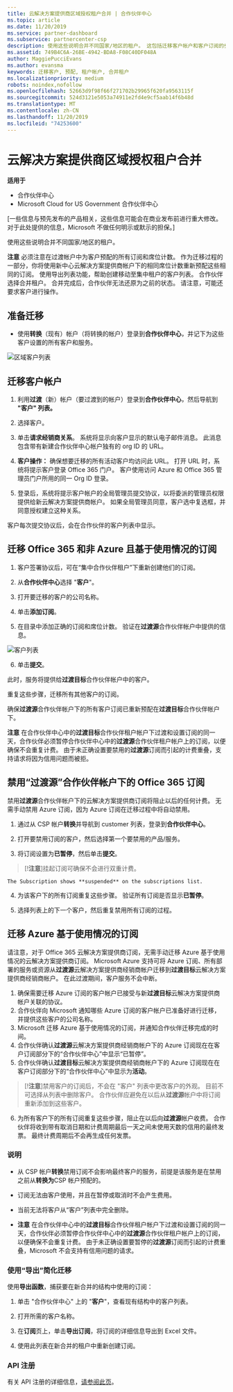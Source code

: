 ```yaml
---
title: 云解决方案提供商区域授权租户合并 | 合作伙伴中心
ms.topic: article
ms.date: 11/20/2019
ms.service: partner-dashboard
ms.subservice: partnercenter-csp
description: 使用这些说明合并不同国家/地区的租户。 这包括迁移客户帐户和客户订阅的步骤。
ms.assetid: 749B4C6A-26BE-4942-BDA8-F08C40DF048A
author: MaggiePucciEvans
ms.author: evansma
keywords: 迁移客户, 预配, 租户帐户, 合并租户
ms.localizationpriority: medium
robots: noindex,nofollow
ms.openlocfilehash: 52663d9f98f66f271702b29965f620fa9563115f
ms.sourcegitcommit: 524d3121e5053a74911e2fd4e9cf5aab14f6b48d
ms.translationtype: MT
ms.contentlocale: zh-CN
ms.lasthandoff: 11/20/2019
ms.locfileid: "74253600"
---
```

# <a name="csp-regional-authorization-tenant-consolidation"></a>云解决方案提供商区域授权租户合并

**适用于**

-  合作伙伴中心
-  Microsoft Cloud for US Government 合作伙伴中心


\[一些信息与预先发布的产品相关，这些信息可能会在商业发布前进行重大修改。 对于此处提供的信息，Microsoft 不做任何明示或默示的担保。\]

使用这些说明合并不同国家/地区的租户。

**注意** 必须注意在过渡帐户中为客户预配的所有订阅和席位计数。 作为迁移过程的一部分，你将使用新中心云解决方案提供商帐户下的相同席位计数重新预配这些相同的订阅。 使用导出列表功能，帮助创建移动至集中租户的客户列表。 合作伙伴选择合并租户。 合并完成后，合作伙伴无法还原为之前的状态。 请注意，可能还要求客户进行操作。



## <a name="prepare-for-migration"></a>准备迁移


-   使用**转换**（现有）帐户（将转换的帐户）登录到**合作伙伴中心**，并记下为这些客户设置的所有客户和服务。

![区域客户列表](images/regionalcustomer1.png)

## <a name="migrate-customer-accounts"></a>迁移客户帐户


1.  利用**过渡**（新）帐户（要过渡到的帐户）登录到**合作伙伴中心**，然后导航到 **"客户" 列表。**

2.  选择客户。

3.  单击**请求经销商关系**。 系统将显示向客户显示的默认电子邮件消息。 此消息包含带有新建合作伙伴中心帐户独有的 org ID 的 URL。

4.  **客户操作：** 确保想要迁移的所有活动客户均访问此 URL。 打开 URL 时，系统将提示客户登录 Office 365 门户。 客户使用访问 Azure 和 Office 365 管理员门户所用的同一 Org ID 登录。

5.  登录后，系统将提示客户帐户的全局管理员提交协议，以将委派的管理员权限提供给新云解决方案提供商帐户。 如果全局管理员同意，客户选中复选框，并同意授权建立这种关系。

客户每次提交协议后，会在合作伙伴的客户列表中显示。

## <a name="migrating-office-365-and-non-azure-usage-based-subscriptions"></a>迁移 Office 365 和非 Azure 且基于使用情况的订阅


1.  客户签署协议后，可在“集中合作伙伴租户”下重新创建他们的订阅。

2.  从**合作伙伴中心**选择 "**客户**"。

3.  打开要迁移的客户的公司名称。

4.  单击**添加订阅**。

5.  在目录中添加正确的订阅和席位计数。 验证在**过渡源**合作伙伴帐户中提供的信息。

![客户列表](images/regionalcustomer2.png)

6.  单击**提交**。

此时，服务将提供给**过渡目标**合作伙伴帐户中的客户。

重复这些步骤，迁移所有其他客户的订阅。

确保**过渡源**合作伙伴帐户下的所有客户订阅已重新预配在**过渡目标**合作伙伴帐户下。

**注意** 在合作伙伴中心中的**过渡目标**合作伙伴租户帐户下过渡和设置订阅的同一天，合作伙伴必须暂停合作伙伴中心中的**过渡源**合作伙伴租户帐户上的订阅，以便确保不会重复计费。 由于未正确设置要禁用的**过渡源**订阅而引起的计费重叠，支持请求将因为信用问题而被拒。



## <a name="disabling-the-office-365-subscriptions-under-the-transitioning-from-partner-account"></a>禁用“过渡源”合作伙伴帐户下的 Office 365 订阅


禁用**过渡源**合作伙伴帐户下的云解决方案提供商订阅将阻止以后的任何计费。 无需手动禁用 Azure 订阅，因为 Azure 订阅在迁移过程中将自动禁用。

1.  通过从 CSP 帐户**转换**并导航到 customer 列表，登录到**合作伙伴中心**。

2.  打开要禁用订阅的客户，然后选择第一个要禁用的产品/服务。
3.  将订阅设置为**已暂停**，然后单击**提交**。

 >[!**注意**]挂起订阅可确保不会进行双重计费。



~~~
The Subscription shows **suspended** on the subscriptions list.
~~~

4.  为该客户下的所有订阅重复这些步骤。 验证所有订阅是否显示**已暂停**。

5.  选择列表上的下一个客户，然后重复禁用所有订阅的过程。

## <a name="migrating-azure-usage-based-subscriptions"></a>迁移 Azure 基于使用情况的订阅


请注意，对于 Office 365 云解决方案提供商订阅，无需手动迁移 Azure 基于使用情况的云解决方案提供商订阅。 Microsoft Azure 支持可将 Azure 订阅、所有部署的服务或资源从**过渡源**云解决方案提供商经销商帐户迁移到**过渡目标**云解决方案提供商经销商帐户。 在此过渡期间，客户服务不会中断。

1.  确保需要迁移 Azure 订阅的客户帐户已接受与新**过渡目标**云解决方案提供商帐户关联的协议。
2.  合作伙伴向 Microsoft 通知哪些 Azure 订阅的客户帐户已准备好进行迁移，并提供这些客户的公司名称。
3.  Microsoft 迁移 Azure 基于使用情况的订阅，并通知合作伙伴迁移完成的时间。
4.  合作伙伴确认**过渡源**云解决方案提供商经销商帐户下的 Azure 订阅现在在客户订阅部分下的“合作伙伴中心”中显示“已暂停”。
5.  合作伙伴确认**过渡目标**云解决方案提供商经销商帐户下的 Azure 订阅现在在客户订阅部分下的“合作伙伴中心”中显示为**活动**。

>[!**注意**]禁用客户的订阅后，不会在 "客户" 列表中更改客户的外观。 目前不可选择从列表中删除客户。 合作伙伴应避免在以后从**过渡源**帐户中将订阅重新添加到这些客户。



6.  为所有客户下的所有订阅重复这些步骤，阻止在以后向**过渡源**帐户收费。 合作伙伴将收到带有取消日期和计费周期最后一天之间未使用天数的信用的最终发票。 最终计费周期后不会再生成任何发票。

### <a name="notes"></a>说明

-   从 CSP 帐户**转换**禁用订阅不会影响最终客户的服务，前提是该服务是在禁用之前从**转换为**CSP 帐户预配的。

-   订阅无法由客户使用，并且在暂停或取消时不会产生费用。

-   当前无法将客户从“客户”列表中完全删除。

-   **注意** 在合作伙伴中心中的**过渡目标**合作伙伴租户帐户下过渡和设置订阅的同一天，合作伙伴必须暂停合作伙伴中心中的**过渡源**合作伙伴租户帐户上的订阅，以便确保不会重复计费。 由于未正确设置要暂停的**过渡源**订阅而引起的计费重叠，Microsoft 不会支持有信用问题的请求。



### <a name="simplify-migration-using-export"></a>使用“导出”简化迁移

使用**导出函数**，捕获要在新合并的结构中使用的订阅：

1.  单击 "合作伙伴中心" 上的 "**客户**"，查看现有结构中的客户列表。

2.  打开所需的客户名称。

3.  在**订阅**页上，单击**导出订阅**，将订阅的详细信息导出到 Excel 文件。

4.  使用此列表在新合并的租户中重新创建订阅。

### <a name="api-registration"></a>API 注册

有关 API 注册的详细信息，[请参阅此页](https://go.microsoft.com/fwlink/?linkid=847990)。








